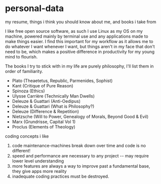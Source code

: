 # personal-data
my resume, things i think you should know about me, and books i take from

I like free open source software, as such I use Linux as my OS on my machine, powered mainly by terminal use and any applications made to make things easier. I find this important for my workflow as it allows me to do whatever I want whenever I want, but things aren't in my face that don't need to be, which makes a positive difference in productivity for my young mind to flourish.

The books I try to stick with in my life are purely philosophy, I'll list them in order of familiarity. 

* Plato (Theaetetus, Republic, Parmenides, Sophist)
* Kant (Critique of Pure Reason)
* Spinoza (Ethics)
* Ulysse Carrière (Technically Man Dwells)
* Deleuze & Guattari (Anti-Oedipus)
* Deleuze & Guattari (What is Philosophy?)
* Deleuze (Difference & Repetition)
* Nietzsche (Will to Power, Genealogy of Morals, Beyond Good & Evil)
* Marx (Grundrisse, Capital Vol 1)
* Proclus (Elements of Theology)

coding concepts i like
1. code maintenance-machines break down over time and code is no different!
2. speed and performance are necessary to any project -- may require lower level understanding
3. more features are always a way to improve past a fundamental base, they give apps more reality
4. inadequate coding practices must be destroyed.
